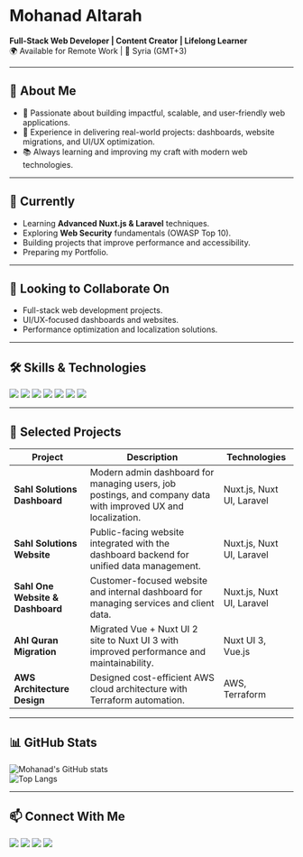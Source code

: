 # Mohanad Altarah

**Full-Stack Web Developer | Content Creator | Lifelong Learner**  
🌍 Available for Remote Work | 📍 Syria (GMT+3)  

---

## 👋 About Me
- 🚀 Passionate about building impactful, scalable, and user-friendly web applications.  
- 💼 Experience in delivering real-world projects: dashboards, website migrations, and UI/UX optimization.  
- 📚 Always learning and improving my craft with modern web technologies.  

---

## 🌱 Currently
- Learning **Advanced Nuxt.js & Laravel** techniques.  
- Exploring **Web Security** fundamentals (OWASP Top 10).  
- Building projects that improve performance and accessibility.  
- Preparing my  Portfolio.
---

## 🤝 Looking to Collaborate On
- Full-stack web development projects.  
- UI/UX-focused dashboards and websites.  
- Performance optimization and localization solutions.  

---

## 🛠 Skills & Technologies
<p>
  <img src="https://img.shields.io/badge/Vue.js-35495E?logo=vue.js&logoColor=4FC08D&style=for-the-badge" />
  <img src="https://img.shields.io/badge/Nuxt-00C58E?logo=nuxt.js&logoColor=white&style=for-the-badge" />
  <img src="https://img.shields.io/badge/Laravel-FF2D20?logo=laravel&logoColor=white&style=for-the-badge" />
  <img src="https://img.shields.io/badge/MySQL-005C84?logo=mysql&logoColor=white&style=for-the-badge" />
  <img src="https://img.shields.io/badge/PostgreSQL-316192?logo=postgresql&logoColor=white&style=for-the-badge" />
  <img src="https://img.shields.io/badge/AWS-232F3E?logo=amazon-aws&logoColor=white&style=for-the-badge" />
  <img src="https://img.shields.io/badge/Terraform-7B42BC?logo=terraform&logoColor=white&style=for-the-badge" />
</p>

---

## 📌 Selected Projects
| Project | Description | Technologies |
| ------- | ----------- | ------------ |
| **Sahl Solutions Dashboard** | Modern admin dashboard for managing users, job postings, and company data with improved UX and localization. | Nuxt.js, Nuxt UI, Laravel |
| **Sahl Solutions Website** | Public-facing website integrated with the dashboard backend for unified data management. | Nuxt.js, Nuxt UI, Laravel |
| **Sahl One Website & Dashboard** | Customer-focused website and internal dashboard for managing services and client data. | Nuxt.js, Nuxt UI, Laravel |
| **Ahl Quran Migration** | Migrated Vue + Nuxt UI 2 site to Nuxt UI 3 with improved performance and maintainability. | Nuxt UI 3, Vue.js |
| **AWS Architecture Design** | Designed cost-efficient AWS cloud architecture with Terraform automation. | AWS, Terraform |

---

## 📊 GitHub Stats
![Mohanad's GitHub stats](https://github-readme-stats.vercel.app/api?username=mohanadaltarah&show_icons=true&theme=default)  
![Top Langs](https://github-readme-stats.vercel.app/api/top-langs/?username=mohanadaltarah&layout=compact)

---

## 📫 Connect With Me
<p>
  <a href="https://github.com/mohanadaltarah"><img src="https://img.shields.io/badge/GitHub-181717?logo=github&logoColor=white&style=for-the-badge" /></a>
  <a href="https://www.linkedin.com/in/mohanad-altarah/"><img src="https://img.shields.io/badge/LinkedIn-0077B5?logo=linkedin&logoColor=white&style=for-the-badge" /></a>
  <a href="https://twitter.com/Mohanad_tara"><img src="https://img.shields.io/badge/Twitter-1DA1F2?logo=twitter&logoColor=white&style=for-the-badge" /></a>
  <a href="https://www.youtube.com/channel/UCQ4mj9-IRUQBoI44obwh9tA"><img src="https://img.shields.io/badge/YouTube-FF0000?logo=youtube&logoColor=white&style=for-the-badge" /></a>
</p>
